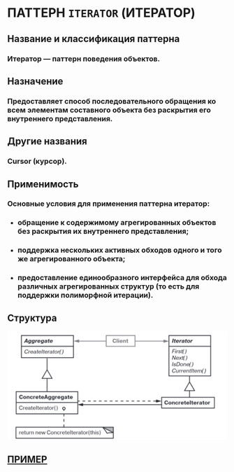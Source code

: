 # ПАТТЕРН `ITERATOR` (ИТЕРАТОР)
## Название и классификация паттерна
### Итератор — паттерн поведения объектов.

## Назначение
### Предоставляет способ последовательного обращения ко всем элементам составного объекта без раскрытия его внутреннего представления.

## Другие названия
### Cursor (курсор).

## Применимость
### Основные условия для применения паттерна итератор:
- ### обращение к содержимому агрегированных объектов без раскрытия их внутреннего представления;
- ### поддержка нескольких активных обходов одного и того же агрегированного объекта;
- ### предоставление единообразного интерфейса для обхода различных агрегированных структур (то есть для поддержки полиморфной итерации).

## Структура
![iterator](https://github.com/SergeiMarkushov/Patterns/blob/master/patterns/src/main/resources/images/iterator.png)

## [ПРИМЕР](IteratorApp.java)
